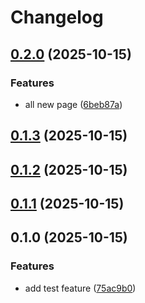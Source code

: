 # Changelog

## [0.2.0](https://github.com/zkhan360healthtek/release/compare/v0.1.3...v0.2.0) (2025-10-15)

### Features

* all new page ([6beb87a](https://github.com/zkhan360healthtek/release/commit/6beb87af124f980dfa501507d7ad68fe412b03d9))

## [0.1.3](https://github.com/zkhan360healthtek/release/compare/v0.1.2...v0.1.3) (2025-10-15)

## [0.1.2](https://github.com/zkhan360healthtek/release/compare/v0.1.1...v0.1.2) (2025-10-15)

## [0.1.1](https://github.com/zkhan360healthtek/release/compare/v0.1.0...v0.1.1) (2025-10-15)

## 0.1.0 (2025-10-15)

### Features

* add test feature ([75ac9b0](https://github.com/zkhan360healthtek/release/commit/75ac9b0876d087cfafd2b2575dbfd56d4526df59))
